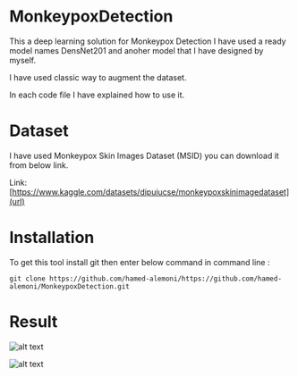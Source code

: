 # MonkeypoxDetection
This a deep learning solution for Monkeypox Detection I have used a ready model names DensNet201 and anoher model that I have designed by myself.

I have used classic way to augment the dataset.

In each code file I have explained how to use it.


# Dataset
I have used Monkeypox Skin Images Dataset (MSID) you can download it from below link.

Link: [https://www.kaggle.com/datasets/dipuiucse/monkeypoxskinimagedataset](url)

# Installation

To get this tool install git then enter below command in command line : 
```
git clone https://github.com/hamed-alemoni/https://github.com/hamed-alemoni/MonkeypoxDetection.git
```

# Result 

![alt text](https://github.com/hamed-alemoni/Monkeypox_detection/blob/main/results/confusion_matrix_densnet.png)

![alt text](https://github.com/hamed-alemoni/Monkeypox_detection/blob/main/results/confusion_matrix_mine.png)

